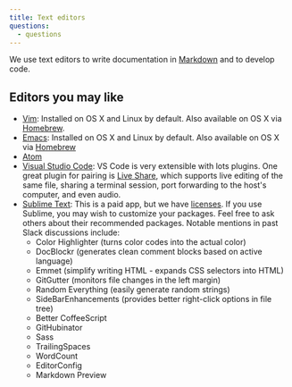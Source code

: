 ```yaml
---
title: Text editors
questions:
  - questions
---
```


We use text editors to write documentation in [Markdown](https://github.com/adam-p/markdown-here/wiki/Markdown-Cheatsheet) and to develop code.

## Editors you may like

- [Vim](https://www.vim.org/download.php): Installed on OS X and Linux by
  default. Also available on OS X via [Homebrew](https://brew.sh/).
- [Emacs](https://www.gnu.org/software/emacs/): Installed on OS X and Linux
  by default. Also available on OS X via [Homebrew](https://brew.sh/)
- [Atom](https://atom.io/)
- [Visual Studio Code](https://code.visualstudio.com/): VS Code is very extensible with lots plugins. One great plugin for pairing is [Live Share](https://marketplace.visualstudio.com/items?itemName=MS-vsliveshare.vsliveshare), which supports live editing of the same file, sharing a terminal session, port forwarding to the host's computer, and even audio.
- [Sublime Text](https://www.sublimetext.com/): This is a paid app, but we have [licenses]({{site.baseurl}}/software/#get-access-to-software-we-already-have). If you use Sublime, you may wish to customize your packages. Feel free to ask others about their recommended packages. Notable mentions in past Slack discussions include:
  - Color Highlighter (turns color codes into the actual color)
  - DocBlockr (generates clean comment blocks based on active language)
  - Emmet (simplify writing HTML - expands CSS selectors into HTML)
  - GitGutter (monitors file changes in the left margin)
  - Random Everything (easily generate random strings)
  - SideBarEnhancements (provides better right-click options in file tree)
  - Better CoffeeScript
  - GitHubinator
  - Sass
  - TrailingSpaces
  - WordCount
  - EditorConfig
  - Markdown Preview
